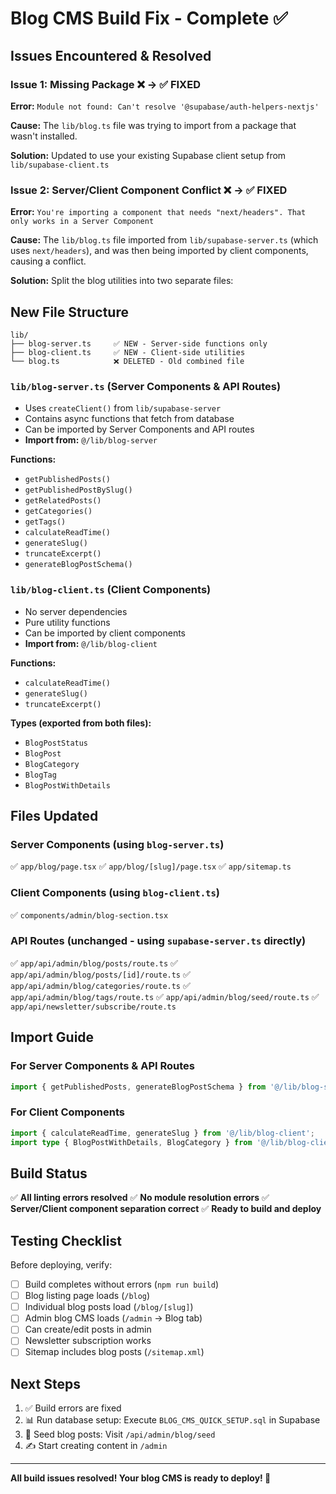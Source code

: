 # Blog CMS Build Fix - Complete ✅

## Issues Encountered & Resolved

### Issue 1: Missing Package ❌ → ✅ FIXED
**Error:** `Module not found: Can't resolve '@supabase/auth-helpers-nextjs'`

**Cause:** The `lib/blog.ts` file was trying to import from a package that wasn't installed.

**Solution:** Updated to use your existing Supabase client setup from `lib/supabase-client.ts`

### Issue 2: Server/Client Component Conflict ❌ → ✅ FIXED
**Error:** `You're importing a component that needs "next/headers". That only works in a Server Component`

**Cause:** The `lib/blog.ts` file imported from `lib/supabase-server.ts` (which uses `next/headers`), and was then being imported by client components, causing a conflict.

**Solution:** Split the blog utilities into two separate files:

## New File Structure

```
lib/
├── blog-server.ts     ✅ NEW - Server-side functions only
├── blog-client.ts     ✅ NEW - Client-side utilities
└── blog.ts            ❌ DELETED - Old combined file
```

### `lib/blog-server.ts` (Server Components & API Routes)
- Uses `createClient()` from `lib/supabase-server`
- Contains async functions that fetch from database
- Can be imported by Server Components and API routes
- **Import from:** `@/lib/blog-server`

**Functions:**
- `getPublishedPosts()`
- `getPublishedPostBySlug()`
- `getRelatedPosts()`
- `getCategories()`
- `getTags()`
- `calculateReadTime()`
- `generateSlug()`
- `truncateExcerpt()`
- `generateBlogPostSchema()`

### `lib/blog-client.ts` (Client Components)
- No server dependencies
- Pure utility functions
- Can be imported by client components
- **Import from:** `@/lib/blog-client`

**Functions:**
- `calculateReadTime()`
- `generateSlug()`
- `truncateExcerpt()`

**Types (exported from both files):**
- `BlogPostStatus`
- `BlogPost`
- `BlogCategory`
- `BlogTag`
- `BlogPostWithDetails`

## Files Updated

### Server Components (using `blog-server.ts`)
✅ `app/blog/page.tsx`
✅ `app/blog/[slug]/page.tsx`
✅ `app/sitemap.ts`

### Client Components (using `blog-client.ts`)
✅ `components/admin/blog-section.tsx`

### API Routes (unchanged - using `supabase-server.ts` directly)
✅ `app/api/admin/blog/posts/route.ts`
✅ `app/api/admin/blog/posts/[id]/route.ts`
✅ `app/api/admin/blog/categories/route.ts`
✅ `app/api/admin/blog/tags/route.ts`
✅ `app/api/admin/blog/seed/route.ts`
✅ `app/api/newsletter/subscribe/route.ts`

## Import Guide

### For Server Components & API Routes
```typescript
import { getPublishedPosts, generateBlogPostSchema } from '@/lib/blog-server';
```

### For Client Components
```typescript
import { calculateReadTime, generateSlug } from '@/lib/blog-client';
import type { BlogPostWithDetails, BlogCategory } from '@/lib/blog-client';
```

## Build Status

✅ **All linting errors resolved**
✅ **No module resolution errors**
✅ **Server/Client component separation correct**
✅ **Ready to build and deploy**

## Testing Checklist

Before deploying, verify:

- [ ] Build completes without errors (`npm run build`)
- [ ] Blog listing page loads (`/blog`)
- [ ] Individual blog posts load (`/blog/[slug]`)
- [ ] Admin blog CMS loads (`/admin` → Blog tab)
- [ ] Can create/edit posts in admin
- [ ] Newsletter subscription works
- [ ] Sitemap includes blog posts (`/sitemap.xml`)

## Next Steps

1. ✅ Build errors are fixed
2. 📊 Run database setup: Execute `BLOG_CMS_QUICK_SETUP.sql` in Supabase
3. 🌱 Seed blog posts: Visit `/api/admin/blog/seed`
4. ✍️ Start creating content in `/admin`

---

**All build issues resolved! Your blog CMS is ready to deploy! 🚀**

